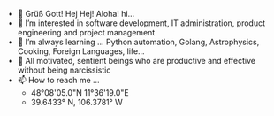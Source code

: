 * 👋 Grüß Gott! Hej Hej! Aloha! hi...
* 👀 I’m interested in software development, IT administration, product engineering and project management
* 🌱 I’m always learning ... Python automation, Golang, Astrophysics, Cooking, Foreign Languages, life...
* 💞️ All motivated, sentient beings who are productive and effective without being narcissistic 
* 📫 How to reach me ...
  * 48°08'05.0"N 11°36'19.0"E
  * 39.6433° N, 106.3781° W
